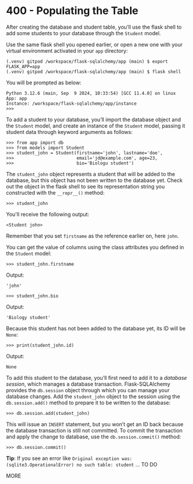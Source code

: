 # 400 - Populating the Table

After creating the database and student table, you’ll use the flask shell to add some students to your database through the ```Student``` model.

Use the same flask shell you opened earlier, or open a new one with your virtual environment activated in your ```app``` directory:

```
(.venv) gitpod /workspace/flask-sqlalchemy/app (main) $ export FLASK_APP=app
(.venv) gitpod /workspace/flask-sqlalchemy/app (main) $ flask shell
```

You will be prompted as below:

```
Python 3.12.6 (main, Sep  9 2024, 10:33:54) [GCC 11.4.0] on linux
App: app
Instance: /workspace/flask-sqlalchemy/app/instance
>>> 
```

To add a student to your database, you’ll import the database object and the ```Student``` model, and create an instance of the ```Student``` model, passing it student data through keyword arguments as follows:

```
>>> from app import db
>>> from models import Student
>>> student_john = Student(firstname='john', lastname='doe',
>>>                        email='jd@example.com', age=23,
>>>                        bio='Biologu student')
```

The ```student_john``` object represents a student that will be added to the database, but this object has not been written to the database yet. Check out the object in the flask shell to see its representation string you constructed with the ```__repr__()``` method:

```
>>> student_john
```

You'll receive the following output:

```
<Student john>
```

Remember that you set ```firstname``` as the reference earlier on, here ```john```.

You can get the value of columns using the class attributes you defined in the ```Student``` model:

```
>>> student_john.firstname
```

Output:

```
'john'
```

```
>>> student_john.bio
```

Output:

```
'Biology student'
```

Because this student has not been added to the database yet, its ID will be ```None```:

```
>>> print(student_john.id)
```

Output:

```
None
```

To add this student to the database, you’ll first need to add it to a *database session*, which manages a database transaction. Flask-SQLAlchemy provides the ```db.session``` object through which you can manage your database changes. Add the ```student_john``` object to the session using the ```db.session.add()``` method to prepare it to be written to the database:

```
>>> db.session.add(student_john)
```

This will issue an ```INSERT``` statement, but you won’t get an ID back because the database transaction is still not committed. To commit the transaction and apply the change to database, use the ```db.session.commit()``` method:

```
>>> db.session.commit()
```

**Tip**: If you see an error like ```Original exception was: (sqlite3.OperationalError) no such table: student``` ... TO DO

MORE